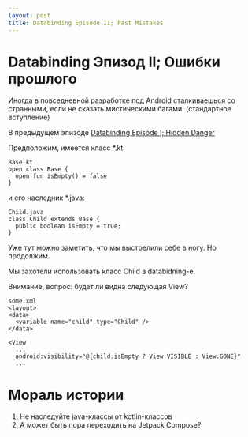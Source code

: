 ```yaml
---
layout: post
title: Databinding Episode II; Past Mistakes
---
```

# Databinding Эпизод II; Ошибки прошлого

Иногда в повседневной разработке под Android сталкиваешься со странными, если не сказать мистическими багами. (стандартное вступление)

В предыдущем эпизоде [Databinding Episode I; Hidden Danger](http://dmitrysamoylenko.com/2019/04/16/databinding_hidden_danger.html)

Предположим, имеется класс *.kt:

```
Base.kt
open class Base {
  open fun isEmpty() = false
}
```

и его наследник *.java:

```
Child.java
class Child extends Base {
  public boolean isEmpty = true;
}
```

Уже тут можно заметить, что мы выстрелили себе в ногу. Но продолжим.

Мы захотели использовать класс Child в databidning-е. 

Внимание, вопрос: будет ли видна следующая View?

```
some.xml
<layout>
<data>
  <variable name="child" type="Child" />
</data>

<View
  ...
  android:visibility="@{child.isEmpty ? View.VISIBLE : View.GONE}"
  ...
```

# Мораль истории

1. Не наследуйте java-классы от kotlin-классов
2. А может быть пора переходить на Jetpack Compose?
